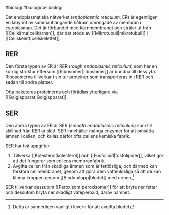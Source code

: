 #biologi #biologi/cellbiologi 

Det endoplasmatiska nätverket (*endoplasmic reticulum*, ER) är egentligen en labyrint av sammanhängande hålrum omringade av membran i cytoplasman. Det är förbundet med kärnmembranet och strålar ut från [[Cellkärna|cellkärnan]], där det stöds av [[Mikrotubuli|mikrotubuli]] i [[Cellskelett|cellskelettet]].
## RER
Den första typen av ER är RER (*rough endoplasmic reticulum*) som har en kornig struktur eftersom [[Ribosomer|ribosomer]] är bundna till dess yta. Ribosomerna tillverkar i sin tur proteiner som transporteras in i RER och sedan till andra platser.

Ofta paketeras proteinerna och förädlas ytterligare via [[Golgiapparat|Golgiapparat]].
## SER
Den andra typen av ER är SER (*smooth endoplasmic reticulum*) som till skillnad från RER är slätt. SER innehåller många enzymer för att omsätta ämnen i cellen, och kallas därför ofta cellens kemiska fabrik.

SER har två uppgifter:
1. Tillverka [[Kolesterol|kolesterol]] och [[Fosfolipid|fosfolipider]], vilket gör att det fungerar som cellens membranfabrik.
2. Avgifta cellen från skadliga ämnen som är fettlösliga, och därmed kan förstöra cellmembranet, genom att göra dem vattenlösliga så att de kan lämna kroppen genom [[Blodomlopp|blodet]] med urinen.[^1]

SER tillverkar dessutom [[Peroxisom|peroxisomer]] för att bryta ner fetter och dessutom bryta ner skadligt väteperoxid, därav namnet.

[^1]: Detta är synnerligen vanligt i levern för att avgifta blodet